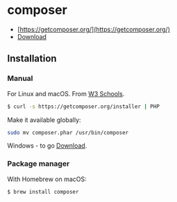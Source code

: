 # composer

- [https://getcomposer.org/](https://getcomposer.org/)
- [Download](https://getcomposer.org/download/)


## Installation

### Manual

For Linux and macOS. From [W3 Schools](https://www.w3schools.in/php/php-composer/).

```sh
$ curl -s https://getcomposer.org/installer | PHP
```

Make it available globally:

```sh
sudo mv composer.phar /usr/bin/composer
```

Windows - to go [Download](https://getcomposer.org/download/).

### Package manager

With Homebrew on macOS:

```sh
$ brew install composer
```
